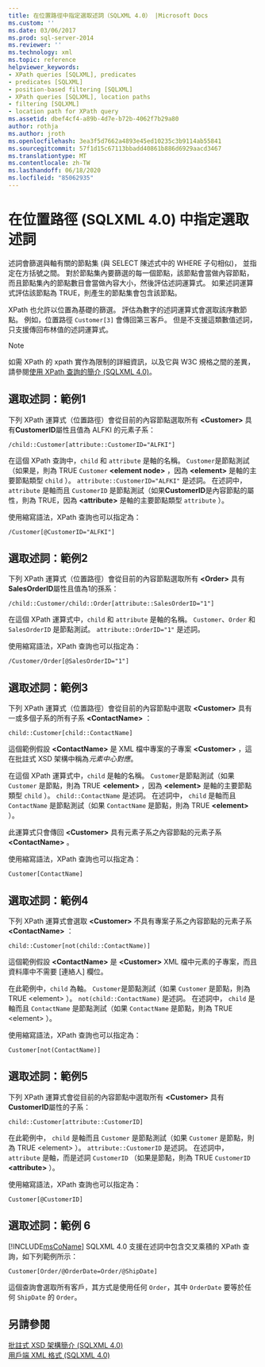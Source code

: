 ```yaml
---
title: 在位置路徑中指定選取述詞（SQLXML 4.0） |Microsoft Docs
ms.custom: ''
ms.date: 03/06/2017
ms.prod: sql-server-2014
ms.reviewer: ''
ms.technology: xml
ms.topic: reference
helpviewer_keywords:
- XPath queries [SQLXML], predicates
- predicates [SQLXML]
- position-based filtering [SQLXML]
- XPath queries [SQLXML], location paths
- filtering [SQLXML]
- location path for XPath query
ms.assetid: dbef4cf4-a89b-4d7e-b72b-4062f7b29a80
author: rothja
ms.author: jroth
ms.openlocfilehash: 3ea3f5d7662a4893e45ed10235c3b9114ab55841
ms.sourcegitcommit: 57f1d15c67113bbadd40861b886d6929aacd3467
ms.translationtype: MT
ms.contentlocale: zh-TW
ms.lasthandoff: 06/18/2020
ms.locfileid: "85062935"
---
```

# <a name="specifying-selection-predicates-in-the-location-path-sqlxml-40"></a>在位置路徑 (SQLXML 4.0) 中指定選取述詞
  述詞會篩選與軸有關的節點集 (與 SELECT 陳述式中的 WHERE 子句相似)， 並指定在方括號之間。 對於節點集內要篩選的每一個節點，該節點會當做內容節點，而且節點集內的節點數目會當做內容大小，然後評估述詞運算式。 如果述詞運算式評估該節點為 TRUE，則產生的節點集會包含該節點。  
  
 XPath 也允許以位置為基礎的篩選。 評估為數字的述詞運算式會選取該序數節點。 例如，位置路徑 `Customer[3]` 會傳回第三客戶。 但是不支援這類數值述詞， 只支援傳回布林值的述詞運算式。  
  
> [!NOTE]  
>  如需 XPath 的 xpath 實作為限制的詳細資訊，以及它與 W3C 規格之間的差異，請參閱[使用 XPath 查詢的簡介 &#40;SQLXML 4.0&#41;](../introduction-to-using-xpath-queries-sqlxml-4-0.md)。  
  
## <a name="selection-predicate-example-1"></a>選取述詞：範例1  
 下列 XPath 運算式（位置路徑）會從目前的內容節點選取所有 **\<Customer>** 具有**CustomerID**屬性且值為 ALFKI 的元素子系：  
  
```  
/child::Customer[attribute::CustomerID="ALFKI"]  
```  
  
 在這個 XPath 查詢中，`child` 和 `attribute` 是軸的名稱。 `Customer`是節點測試（如果是，則為 TRUE `Customer` **\<element node>** ，因為 **\<element>** 是軸的主要節點類型 `child` ）。 `attribute::CustomerID="ALFKI"` 是述詞。 在述詞中， `attribute` 是軸而且 `CustomerID` 是節點測試（如果**CustomerID**是內容節點的屬性，則為 TRUE，因為 **\<attribute>** 是軸的主要節點類型 `attribute` ）。  
  
 使用縮寫語法，XPath 查詢也可以指定為：  
  
```  
/Customer[@CustomerID="ALFKI"]  
```  
  
## <a name="selection-predicate-example-2"></a>選取述詞：範例2  
 下列 XPath 運算式（位置路徑）會從目前的內容節點選取所有 **\<Order>** 具有**SalesOrderID**屬性且值為1的孫系：  
  
```  
/child::Customer/child::Order[attribute::SalesOrderID="1"]  
```  
  
 在這個 XPath 運算式中，`child` 和 `attribute` 是軸的名稱。 `Customer`、`Order` 和 `SalesOrderID` 是節點測試。 `attribute::OrderID="1"` 是述詞。  
  
 使用縮寫語法，XPath 查詢也可以指定為：  
  
```  
/Customer/Order[@SalesOrderID="1"]  
```  
  
## <a name="selection-predicate-example-3"></a>選取述詞：範例3  
 下列 XPath 運算式（位置路徑）會從目前的內容節點中選取 **\<Customer>** 具有一或多個子系的所有子系 **\<ContactName>** ：  
  
```  
child::Customer[child::ContactName]  
```  
  
 這個範例假設 **\<ContactName>** 是 XML 檔中專案的子專案 **\<Customer>** ，這在批註式 XSD 架構中稱為*元素中心對應*。  
  
 在這個 XPath 運算式中，`child` 是軸的名稱。 `Customer`是節點測試（如果 `Customer` 是節點，則為 TRUE **\<element>** ，因為 **\<element>** 是軸的主要節點類型 `child` ）。 `child::ContactName` 是述詞。 在述詞中， `child` 是軸而且 `ContactName` 是節點測試（如果 `ContactName` 是節點，則為 TRUE **\<element>** ）。  
  
 此運算式只會傳回 **\<Customer>** 具有元素子系之內容節點的元素子系 **\<ContactName>** 。  
  
 使用縮寫語法，XPath 查詢也可以指定為：  
  
```  
Customer[ContactName]  
```  
  
## <a name="selection-predicate-example-4"></a>選取述詞：範例4  
 下列 XPath 運算式會選取 **\<Customer>** 不具有專案子系之內容節點的元素子系 **\<ContactName>** ：  
  
```  
child::Customer[not(child::ContactName)]  
```  
  
 這個範例假設 **\<ContactName>** 是 **\<Customer>** XML 檔中元素的子專案，而且資料庫中不需要 [連絡人] 欄位。  
  
 在此範例中，`child` 為軸。 `Customer`是節點測試（如果 `Customer` 是節點，則為 TRUE \<element> ）。 `not(child::ContactName)` 是述詞。 在述詞中， `child` 是軸而且 `ContactName` 是節點測試（如果 `ContactName` 是節點，則為 TRUE \<element> ）。  
  
 使用縮寫語法，XPath 查詢也可以指定為：  
  
```  
Customer[not(ContactName)]  
```  
  
## <a name="selection-predicate-example-5"></a>選取述詞：範例5  
 下列 XPath 運算式會從目前的內容節點中選取所有 **\<Customer>** 具有**CustomerID**屬性的子系：  
  
```  
child::Customer[attribute::CustomerID]  
```  
  
 在此範例中， `child` 是軸而且 `Customer` 是節點測試（如果 `Customer` 是節點，則為 TRUE \<element> ）。 `attribute::CustomerID` 是述詞。 在述詞中， `attribute` 是軸，而是述詞 `CustomerID` （如果是節點，則為 TRUE `CustomerID` **\<attribute>** ）。  
  
 使用縮寫語法，XPath 查詢也可以指定為：  
  
```  
Customer[@CustomerID]  
```  
  
## <a name="selection-predicate-example-6"></a>選取述詞：範例 6  
 [!INCLUDE[msCoName](../../../includes/msconame-md.md)] SQLXML 4.0 支援在述詞中包含交叉乘積的 XPath 查詢，如下列範例所示：  
  
```  
Customer[Order/@OrderDate=Order/@ShipDate]  
```  
  
 這個查詢會選取所有客戶，其方式是使用任何 `Order`，其中 `OrderDate` 要等於任何 `ShipDate` 的 `Order`。  
  
## <a name="see-also"></a>另請參閱  
 [批註式 XSD 架構簡介 &#40;SQLXML 4.0&#41;](../../sqlxml/annotated-xsd-schemas/introduction-to-annotated-xsd-schemas-sqlxml-4-0.md)   
 [用戶端 XML 格式 &#40;SQLXML 4.0&#41;](../../sqlxml/formatting/client-side-xml-formatting-sqlxml-4-0.md)  
  
  
